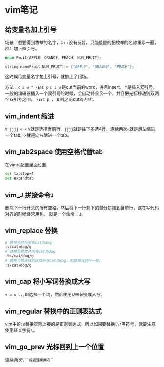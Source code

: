 # vim笔记

##  给变量名加上引号

场景：想要得到枚举的名字，c++没有反射，只能傻傻的把枚举的名称重写一遍，然后加上双引号。

```cpp
enum Fruit{APPLE, ORANGE, PEACH, NUM_FRUIT};

string nameFruit[NUM_FRUIT] = {"APPLE", "ORANGE", "PEACH"};

```

这时候给变量名字加上引号，就排上了用场。

方法：`c i w " \ESC p`
`c i w` 是cut当前的word，并且insert。
`"`是插入双引号，一般的编辑器插入一个双引号的时候，会自动补全另一个，并且把光标移动到双两个双引号之间。
`\ESC p `，复制之前cut的内容。

## vim_indent  缩进
`V jjjj < <`
`V`就是选择当前行，`jjjj`就是往下多选4行，连续两次`<`就是想左缩进一个tab，`>`就是向右缩进一个tab。

## vim_tab2space 使用空格代替tab
在vimrc配置里面设置
```bash
set tapstop=4
set expandtab
```

## vim_J 拼接命令`J`
删除下一行开头的所有空格，然后将下一行剩下的部分拼接到当前行，这在写代码对齐的时候经常用到。
就是一个命令：`J`。

## vim_replace 替换

```bash
# 替换当前行所有cat为dog
:s/cat/dog/g
# 替换当前文件所有cat为dog
:%s/cat/dog/g
# 替换当前选择的区域所有cat为dog，和替换当前行一样。
:s/cat/dog/g 
```

## vim_cap 将小写词替换成大写
`v a w U`，即选择一个词，然后使用U来替换成大写。

## vim_regular  替换中的正则表达式
vim中的`:s`替换实际上接的是正则表达式，所以如果要替换`[\*`等符号，就要注意使用转义字符`\`。

## vim_go_prev 光标回到上一个位置
连续两次`\``或者连续两次`\'`

